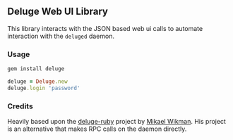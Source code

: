 ## Deluge Web UI Library

This library interacts with the JSON based web ui calls to automate interaction with the `deluged` daemon.

### Usage

```ruby
gem install deluge

deluge = Deluge.new
deluge.login 'password'
```

### Credits

Heavily based upon the [deluge-ruby](https://github.com/mikaelwikman/deluge-ruby) project by [Mikael Wikman](https://github.com/mikaelwikman). His project is an alternative that makes RPC calls on the daemon directly.
